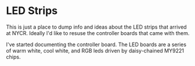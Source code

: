 # LED Strips
This is just a place to dump info and ideas about the LED strips that arrived at NYCR. Ideally I'd like to resuse the controller boards that came with them.

I've started documenting the controller board. The LED boards are a series of warm white, cool white, and RGB leds driven by daisy-chained MY9221 chips.
